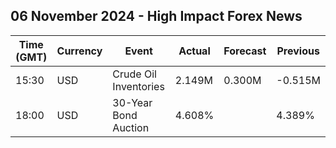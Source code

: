 ## 06 November 2024 - High Impact Forex News

| Time (GMT) | Currency | Event | Actual | Forecast | Previous |
|------|----------|-------|--------|----------|----------|
| 15:30 | USD | Crude Oil Inventories | 2.149M | 0.300M | -0.515M |
| 18:00 | USD | 30-Year Bond Auction | 4.608% |  | 4.389% |
